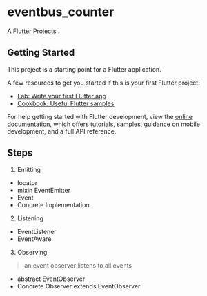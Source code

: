 # eventbus_counter

A Flutter Projects .

## Getting Started

This project is a starting point for a Flutter application.

A few resources to get you started if this is your first Flutter project:

- [Lab: Write your first Flutter app](https://docs.flutter.dev/get-started/codelab)
- [Cookbook: Useful Flutter samples](https://docs.flutter.dev/cookbook)

For help getting started with Flutter development, view the
[online documentation](https://docs.flutter.dev/), which offers tutorials,
samples, guidance on mobile development, and a full API reference.

## Steps
1. Emitting
- locator
- mixin EventEmitter
- Event
- Concrete Implementation

2. Listening
- EventListener
- EventAware

3. Observing
> an event observer listens to all events
- abstract EventObserver
- Concrete Observer extends EventObserver
